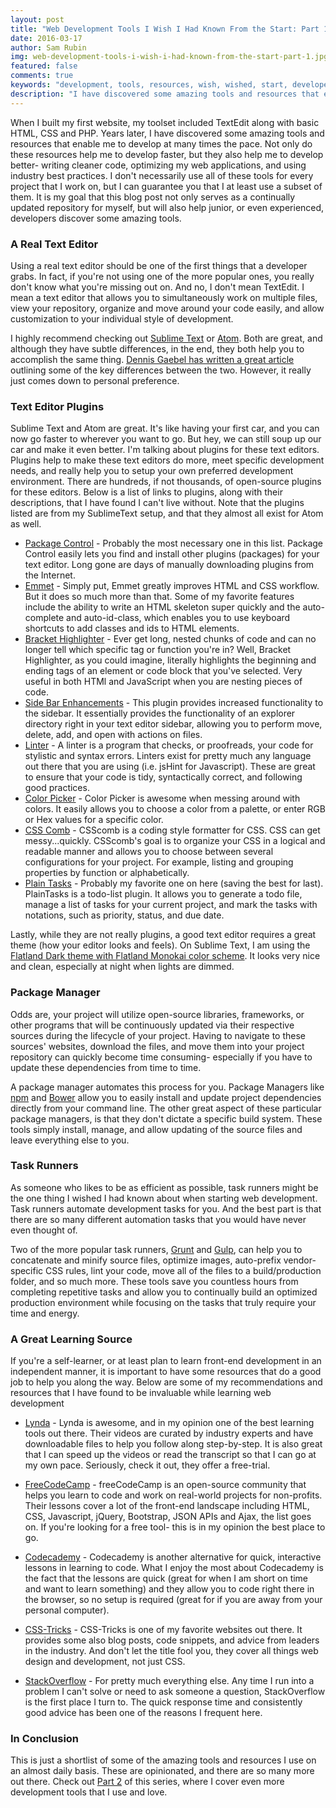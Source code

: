 ```yaml
---
layout: post
title: "Web Development Tools I Wish I Had Known From the Start: Part 1"
date: 2016-03-17
author: Sam Rubin
img: web-development-tools-i-wish-i-had-known-from-the-start-part-1.jpg
featured: false
comments: true
keywords: "development, tools, resources, wish, wished, start, developer, web, best, practices, rubin, sam"
description: "I have discovered some amazing tools and resources that enable me to develop at many times the pace. Not only do these resources help me to develop faster, but they also help me to develop better- writing cleaner code, optimizing my web applications, and using industry best practices. It is my goal that this blog post not only serves as a continuallly updated repository for myself, but will also help junior, or even experienced, developers discover some amazing tools."
---
```


When I built my first website, my toolset included TextEdit along with basic HTML, CSS and PHP. Years later, I have discovered some amazing tools and resources that enable me to develop at many times the pace. Not only do these resources help me to develop faster, but they also help me to develop better- writing cleaner code, optimizing my web applications, and using industry best practices. I don't necessarily use all of these tools for every project that I work on, but I can guarantee you that I at least use a subset of them. It is my goal that this blog post not only serves as a continually updated repository for myself, but will also help junior, or even experienced, developers discover some amazing tools.

### A Real Text Editor

Using a real text editor should be one of the first things that a developer grabs. In fact, if you're not using one of the more popular ones, you really don't know what you're missing out on. And no, I don't mean TextEdit. I mean a text editor that allows you to simultaneously work on multiple files, view your repository, organize and move around your code easily, and allow customization to your individual style of development.

I highly recommend checking out [Sublime Text](https://www.sublimetext.com/) or [Atom](https://atom.io/). Both are great, and although they have subtle differences, in the end, they both help you to accomplish the same thing. [Dennis Gaebel has written a great article](https://web-design-weekly.com/2015/07/30/atom-vs-sublime/) outlining some of the key differences between the two. However, it really just comes down to personal preference.

### Text Editor Plugins

Sublime Text and Atom are great. It's like having your first car, and you can now go faster to wherever you want to go. But hey, we can still soup up our car and make it even better. I'm talking about plugins for these text editors. Plugins help to make these text editors do more, meet specific development needs, and really help you to setup your own preferred development environment. There are hundreds, if not thousands, of open-source plugins for these editors. Below is a list of links to plugins, along with their descriptions, that I have found I can't live without. Note that the plugins listed are from my SublimeText setup, and that they almost all exist for Atom as well.

* [Package Control](https://packagecontrol.io/) - Probably the most necessary one in this list. Package Control easily lets you find and install other plugins (packages) for your text editor. Long gone are days of manually downloading plugins from the Internet. 
* [Emmet](http://emmet.io/) - Simply put, Emmet greatly improves HTML and CSS workflow. But it does so much more than that. Some of my favorite features include the ability to write an HTML skeleton super quickly and the auto-complete and auto-id-class, which enables you to use keyboard shortcuts to add classes and ids to HTML elements.
* [Bracket Highlighter](https://github.com/facelessuser/BracketHighlighter) - Ever get long, nested chunks of code and can no longer tell which specific tag or function you're in? Well, Bracket Highlighter, as you could imagine, literally highlights the beginning and ending tags of an element or code block that you've selected. Very useful in both HTMl and JavaScript when you are nesting pieces of code.
* [Side Bar Enhancements](https://github.com/titoBouzout/SideBarEnhancements) - This plugin provides increased functionality to the sidebar. It essentially provides the functionality of an explorer directory right in your text editor sidebar, allowing you to perform move, delete, add, and open with actions on files.
* [Linter](http://www.sublimelinter.com/en/latest/) - A linter is a program that checks, or proofreads, your code for stylistic and syntax errors. Linters exist for pretty much any language out there that you are using (i.e. jsHint for Javascript). These are great to ensure that your code is tidy, syntactically correct, and following good practices.
* [Color Picker](https://weslly.github.io/ColorPicker/) - Color Picker is awesome when messing around with colors. It easily allows you to choose a color from a palette, or enter RGB or Hex values for a specific color.
* [CSS Comb](https://github.com/csscomb/sublime-csscomb) - CSScomb is a coding style formatter for CSS. CSS can get messy...quickly. CSScomb's goal is to organize your CSS in a logical and readable manner and allows you to choose between several configurations for your project. For example, listing and grouping properties by function or alphabetically.
* [Plain Tasks](https://github.com/aziz/PlainTasks) - Probably my favorite one on here (saving the best for last). PlainTasks is a todo-list plugin. It allows you to generate a todo file, manage a list of tasks for your current project, and mark the tasks with notations, such as priority, status, and due date.

Lastly, while they are not really plugins, a good text editor requires a great theme (how your editor looks and feels). On Sublime Text, I am using the [Flatland Dark theme with Flatland Monokai color scheme](https://github.com/thinkpixellab/flatland). It looks very nice and clean, especially at night when lights are dimmed.

### Package Manager

Odds are, your project will utilize open-source libraries, frameworks, or other programs that will be continuously updated via their respective sources during the lifecycle of your project. Having to navigate to these sources' websites, download the files, and move them into your project repository can quickly become time consuming- especially if you have to update these dependencies from time to time.

A package manager automates this process for you. Package Managers like [npm](https://www.npmjs.com/) and [Bower](http://bower.io/) allow you to easily install and update project dependencies directly from your command line. The other great aspect of these particular package managers, is that they don't dictate a specific build system. These tools simply install, manage, and allow updating of the source files and leave everything else to you.

### Task Runners

As someone who likes to be as efficient as possible, task runners might be the one thing I wished I had known about when starting web development. Task runners automate development tasks for you. And the best part is that there are so many different automation tasks that you would have never even thought of.

Two of the more popular task runners, [Grunt](http://gruntjs.com/) and [Gulp](http://gulpjs.com/), can help you to concatenate and minify source files, optimize images, auto-prefix vendor-specific CSS rules, lint your code, move all of the files to a build/production folder, and so much more. These tools save you countless hours from completing repetitive tasks and allow you to continually build an optimized production environment while focusing on the tasks that truly require your time and energy.

### A Great Learning Source

If you're a self-learner, or at least plan to learn front-end development in an independent manner, it is important to have some resources that do a good job to help you along the way. Below are some of my recommendations and resources that I have found to be invaluable while learning web development

* [Lynda](http://lynda.com/) - Lynda is awesome, and in my opinion one of the best learning tools out there. Their videos are curated by industry experts and have downloadable files to help you follow along step-by-step. It is also great that I can speed up the videos or read the transcript so that I can go at my own pace. Seriously, check it out, they offer a free-trial.

* [FreeCodeCamp](https://www.freecodecamp.com/) - freeCodeCamp is an open-source community that helps you learn to code and work on real-world projects for non-profits. Their lessons cover a lot of the front-end landscape including HTML, CSS, Javascript, jQuery, Bootstrap, JSON APIs and Ajax, the list goes on. If you're looking for a free tool- this is in my opinion the best place to go.

* [Codecademy](https://www.codecademy.com/) - Codecademy is another alternative for quick, interactive lessons in learning to code. What I enjoy the most about Codecademy is the fact that the lessons are quick (great for when I am short on time and want to learn something) and they allow you to code right there in the browser, so no setup is required (great for if you are away from your personal computer).

* [CSS-Tricks](https://css-tricks.com/) - CSS-Tricks is one of my favorite websites out there. It provides some also blog posts, code snippets, and advice from leaders in the industry. And don't let the title fool you, they cover all things web design and development, not just CSS.

* [StackOverflow](http://stackoverflow.com/) - For pretty much everything else. Any time I run into a problem I can't solve or need to ask someone a question, StackOverflow is the first place I turn to. The quick response time and consistently good advice has been one of the reasons I frequent here.

### In Conclusion

This is just a shortlist of some of the amazing tools and resources I use on an almost daily basis. These are opinionated, and there are so many more out there. Check out [Part 2]({{site.baseurl}}/blog/web-development-tools-i-wish-i-had-known-from-the-start-part-1) of this series, where I cover even more development tools that I use and love.